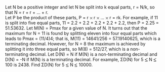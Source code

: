   Let N be a positive integer and let N be split into k equal parts, r = N/k, so that N = r + r + ... + r.<br />  Let P be the product of these parts, P = r <img src='images/symbol_times.gif' width='9' height='9' alt='&times;' border='0' style='vertical-align:middle;' /> r <img src='images/symbol_times.gif' width='9' height='9' alt='&times;' border='0' style='vertical-align:middle;' /> ... <img src='images/symbol_times.gif' width='9' height='9' alt='&times;' border='0' style='vertical-align:middle;' /> r = rk.    For example, if 11 is split into five equal parts, 11 = 2.2 + 2.2 + 2.2 + 2.2 + 2.2, then P = 2.25 = 51.53632.    Let M(N) = Pmax for a given value of N.    It turns out that the maximum for N = 11 is found by splitting eleven into four equal parts which leads to Pmax = (11/4)4; that is, M(11) = 14641/256 = 57.19140625, which is a terminating decimal.    However, for N = 8 the maximum is achieved by splitting it into three equal parts, so M(8) = 512/27, which is a non-terminating decimal.    Let D(N) = N if M(N) is a non-terminating decimal and D(N) = -N if M(N) is a terminating decimal.    For example, &Sigma;D(N) for 5 <img src='images/symbol_le.gif' width='10' height='12' alt='&le;' border='0' style='vertical-align:middle;' /> N <img src='images/symbol_le.gif' width='10' height='12' alt='&le;' border='0' style='vertical-align:middle;' /> 100 is 2438.    Find &Sigma;D(N) for 5 <img src='images/symbol_le.gif' width='10' height='12' alt='&le;' border='0' style='vertical-align:middle;' /> N <img src='images/symbol_le.gif' width='10' height='12' alt='&le;' border='0' style='vertical-align:middle;' /> 10000.    